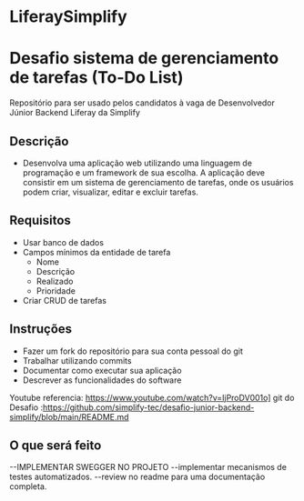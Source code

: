 # LiferaySimplify
# Desafio sistema de gerenciamento de tarefas (To-Do List)
Repositório para ser usado pelos candidatos à vaga de Desenvolvedor Júnior Backend Liferay da Simplify

## Descrição
- Desenvolva uma aplicação web utilizando uma linguagem de programação e um framework de sua escolha. A aplicação deve consistir em um sistema de gerenciamento de tarefas, onde os usuários podem criar, visualizar, editar e excluir tarefas.

## Requisitos
- Usar banco de dados
- Campos mínimos da entidade de tarefa
    - Nome
    - Descrição
    - Realizado
    - Prioridade
- Criar CRUD de tarefas

## Instruções
- Fazer um fork do repositório para sua conta pessoal do git
- Trabalhar utilizando commits
- Documentar como executar sua aplicação
- Descrever as funcionalidades do software

Youtube referencia: https://www.youtube.com/watch?v=IjProDV001o] git do Desafio :https://github.com/simplify-tec/desafio-junior-backend-simplify/blob/main/README.md

## O que será feito


--IMPLEMENTAR SWEGGER NO PROJETO 
--implementar mecanismos de testes automatizados.
--review no readme para uma documentação completa.

